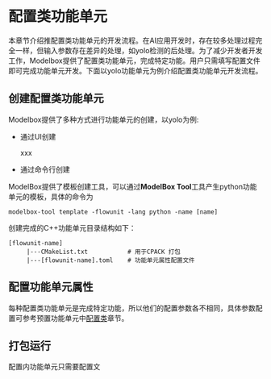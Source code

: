 # 配置类功能单元

本章节介绍推配置类功能单元的开发流程。在AI应用开发时，存在较多处理过程完全一样，但输入参数存在差异的处理，如yolo检测的后处理。为了减少开发者开发工作，Modelbox提供了配置类功能单元，完成特定功能。用户只需填写配置文件即可完成功能单元开发。下面以yolo功能单元为例介绍配置类功能单元开发流程。

## 创建配置类功能单元

Modelbox提供了多种方式进行功能单元的创建，以yolo为例:

* 通过UI创建
  
  xxx

* 通过命令行创建

ModelBox提供了模板创建工具，可以通过**ModelBox Tool**工具产生python功能单元的模板，具体的命令为

```shell
modelbox-tool template -flowunit -lang python -name [name]  
```

创建完成的C++功能单元目录结构如下：

```shell
[flowunit-name]
     |---CMakeList.txt           # 用于CPACK 打包 
     |---[flowunit-name].toml    # 功能单元属性配置文件
```

## 配置功能单元属性

每种配置类功能单元是完成特定功能，所以他们的配置参数各不相同，具体参数配置可参考预置功能单元中[配置类](../../../flowunits/flowunits-virtual.md)章节。

## 打包运行

配置内功能单元只需要配置文
